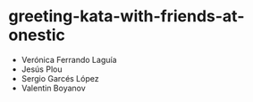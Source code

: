 # greeting-kata-with-friends-at-onestic

- Verónica Ferrando Laguía
- Jesús Plou
- Sergio Garcés López
- Valentin Boyanov
